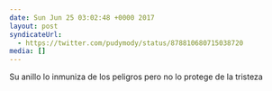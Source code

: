 ```yaml
---
date: Sun Jun 25 03:02:48 +0000 2017
layout: post
syndicateUrl:
  - https://twitter.com/pudymody/status/878810680715038720
media: []
---
```

Su anillo lo inmuniza de los peligros pero no lo protege de la tristeza

